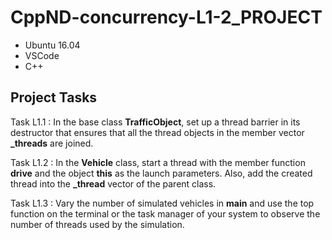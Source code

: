 # CppND-concurrency-L1-2_PROJECT

* Ubuntu 16.04
* VSCode
* C++

## Project Tasks
Task L1.1 : In the base class **TrafficObject**, set up a thread barrier in its destructor that ensures that all the thread objects in the member vector **_threads** are joined.

Task L1.2 : In the **Vehicle** class, start a thread with the member function **drive** and the object **this** as the launch parameters. Also, add the created thread into the **_thread** vector of the parent class.

Task L1.3 : Vary the number of simulated vehicles in **main** and use the top function on the terminal or the task manager of your system to observe the number of threads used by the simulation.
